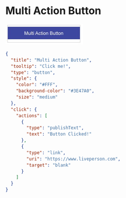 # Multi Action Button

![button-multi-action](Button_multi_Action.jpg)

```json
{
  "title": "Multi Action Button",
  "tooltip": "Click me!",
  "type": "button",
  "style": {
    "color": "#FFF",
    "background-color": "#3E47A0",
    "size": "medium"
  },
  "click": {
    "actions": [
      {
        "type": "publishText",
        "text": "Button Clicked!"
      },
      {
        "type": "link",
        "uri": "https://www.liveperson.com",
        "target": "blank"
      }
    ]
  }
}

```
